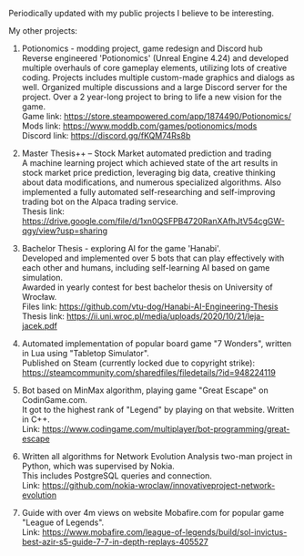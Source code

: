 Periodically updated with my public projects I believe to be interesting.

My other projects:
1. Potionomics - modding project, game redesign and Discord hub<br>Reverse engineered 'Potionomics' (Unreal Engine 4.24) and developed multiple overhauls of core gameplay elements, utilizing lots of creative coding.
Projects includes multiple custom-made graphics and dialogs as well.
Organized multiple discussions and a large Discord server for the project. Over a 2 year-long project to bring to life a new vision for the game.<br>
Game link: https://store.steampowered.com/app/1874490/Potionomics/<br>
Mods link: https://www.moddb.com/games/potionomics/mods<br>
Discord link: https://discord.gg/fKQM74Rs8b<br>

3. Master Thesis++ – Stock Market automated prediction and trading<br>
A machine learning project which achieved state of the art results in stock market price prediction, leveraging big data, creative thinking about data modifications, and numerous specialized algorithms. 
Also implemented a fully automated self-researching and self-improving trading bot on the Alpaca trading service.<br>
Thesis link: https://drive.google.com/file/d/1xn0QSFPB4720RanXAfhJtV54cgGW-qgy/view?usp=sharing

4. Bachelor Thesis - exploring AI for the game 'Hanabi'.  
Developed and implemented over 5 bots that can play effectively with each other and humans, including self-learning AI based on game simulation.  
Awarded in yearly contest for best bachelor thesis on University of Wrocław.  
Files link: https://github.com/vtu-dog/Hanabi-AI-Engineering-Thesis  
Thesis link: https://ii.uni.wroc.pl/media/uploads/2020/10/21/leja-jacek.pdf  

5. Automated implementation of popular board game "7 Wonders", written in Lua using "Tabletop Simulator".  
Published on Steam (currently locked due to copyright strike): https://steamcommunity.com/sharedfiles/filedetails/?id=948224119  

6. Bot based on MinMax algorithm, playing game "Great Escape" on CodinGame.com.  
It got to the highest rank of "Legend" by playing on that website. Written in C++.  
Link: https://www.codingame.com/multiplayer/bot-programming/great-escape  

7. Written all algorithms for Network Evolution Analysis two-man project in Python, which was supervised by Nokia.  
This includes PostgreSQL queries and connection.  
Link: https://github.com/nokia-wroclaw/innovativeproject-network-evolution

8. Guide with over 4m views on website Mobafire.com for popular game "League of Legends".  
Link: https://www.mobafire.com/league-of-legends/build/sol-invictus-best-azir-s5-guide-7-7-in-depth-replays-405527
